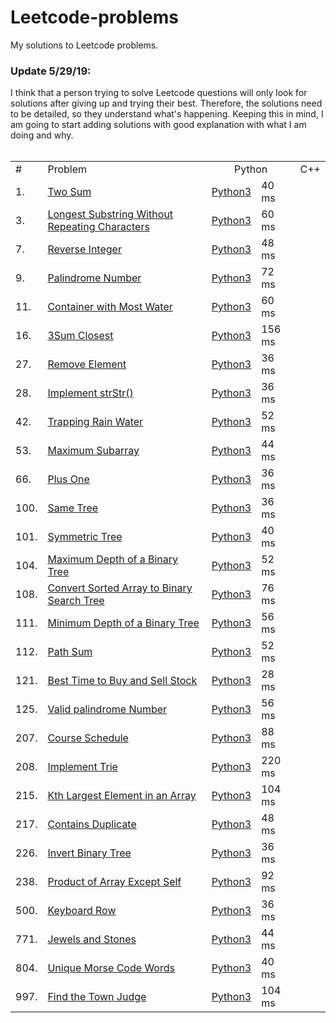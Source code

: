 # Leetcode-problems
My solutions to Leetcode problems.
### Update 5/29/19:
I think that a person trying to solve Leetcode questions will only look for solutions after giving up and trying their best. Therefore, the solutions need to be detailed, so they understand what's happening. Keeping this in mind, I am going to start adding solutions with good explanation with what I am doing and why.
<br><br>

<table>
  <tr>
    <td>#</td>
    <td>Problem</td>
    <td colspan="2" align="center">Python</td>
    <td colspan="2" align="center">C++</td>
  </tr>
  <tr>
    <td>1. </td>
    <td><a href="https://leetcode.com/problems/two-sum/">Two Sum</a></td>
    <td><a href="https://github.com/HarshdipD/Leetcode-problems/blob/master/Python3/two-sum.py">Python3</a></td>
    <td>40 ms</td>
    <td></td>
    <td></td>
  </tr>
  <tr>
    <td>3. </td>
    <td><a href="https://leetcode.com/problems/longest-substring-without-repeating-characters/">Longest Substring Without Repeating Characters</a></td>
    <td><a href="https://github.com/HarshdipD/Leetcode-problems/blob/master/Python3/Longest%20substring%20without%20repeating%20characters">Python3</a></td>
    <td>60 ms</td>
    <td></td>
    <td></td>
  </tr>
  <tr>
    <td>7. </td>
    <td><a href="https://leetcode.com/problems/reverse-integer/">Reverse Integer</a></td>
    <td><a href="https://github.com/HarshdipD/Leetcode-problems/blob/master/Python3/Reverse-Integer.py">Python3</a></td>
    <td>48 ms</td>
    <td></td>
    <td></td>
  </tr>
  <tr>
    <td>9. </td>
    <td><a href="https://leetcode.com/problems/palindrome-number/">Palindrome Number</a></td>
    <td><a href="https://github.com/HarshdipD/Leetcode-problems/blob/master/Python3/Palindrome%20Number.py">Python3</a></td>
    <td>72 ms</td>
    <td></td>
    <td></td>
  </tr>
  <tr>
    <td>11. </td>
    <td><a href="https://leetcode.com/problems/container-with-most-water/">Container with Most Water</a></td>
    <td><a href="https://github.com/HarshdipD/Leetcode-problems/blob/master/Python3/Container%20with%20Most%20Water.py">Python3</a></td>
    <td>60 ms</td>
    <td></td>
    <td></td>
  </tr>
     <tr>
    <td>16. </td>
    <td><a href="https://leetcode.com/problems/3sum-closest/">3Sum Closest</a></td>
    <td><a href="https://github.com/HarshdipD/Leetcode-problems/blob/master/Python3/3Sum%20Closest">Python3</a></td>
    <td>156 ms</td>
    <td></td>
    <td></td>
  </tr>
  <tr>
    <td>27. </td>
    <td><a href="https://leetcode.com/problems/remove-element/">Remove Element</a></td>
    <td><a href="https://github.com/HarshdipD/Leetcode-problems/blob/master/Python3/Remove%20element.py">Python3</a></td>
    <td>36 ms</td>
    <td></td>
    <td></td>
  </tr>
  <tr>
    <td>28. </td>
    <td><a href="https://leetcode.com/problems/implement-strstr/">Implement strStr()</a></td>
    <td><a href="https://github.com/HarshdipD/Leetcode-problems/blob/master/Python3/Implement%20strStr().py">Python3</a></td>
    <td>36 ms</td>
    <td></td>
    <td></td>
  </tr>
  <tr>
    <td>42. </td>
    <td><a href="https://leetcode.com/problems/trapping-rain-water">Trapping Rain Water</a></td>
    <td><a href="https://github.com/HarshdipD/Leetcode-problems/blob/master/Python3/Trapping%20Rain%20Water.py">Python3</a></td>
    <td>52 ms</td>
    <td></td>
    <td></td>
  </tr>
  <tr>
    <td>53. </td>
    <td><a href="https://leetcode.com/problems/maximum-subarray/">Maximum Subarray</a></td>
    <td><a href="https://github.com/HarshdipD/Leetcode-problems/blob/master/Python3/Maximum%20Subarray.py">Python3</a></td>
    <td>44 ms</td>
    <td></td>
    <td></td>
  </tr>
  <tr>
    <td>66. </td>
    <td><a href="https://leetcode.com/problems/plus-one/">Plus One</a></td>
    <td><a href="https://github.com/HarshdipD/Leetcode-problems/blob/master/Python3/Plus%20One.py">Python3</a></td>
    <td>36 ms</td>
    <td></td>
    <td></td>
  </tr>
  <tr>
    <td>100. </td>
    <td><a href="https://leetcode.com/problems/same-tree/">Same Tree</a></td>
    <td><a href="https://github.com/HarshdipD/Leetcode-problems/blob/master/Python3/Same%20Tree.py">Python3</a></td>
    <td>36 ms</td>
    <td></td>
    <td></td>
  </tr>
  <tr>
    <td>101. </td>
    <td><a href="https://leetcode.com/problems/symmetric-tree/">Symmetric Tree</a></td>
    <td><a href="https://github.com/HarshdipD/Leetcode-problems/blob/master/Python3/Symmetric%20Tree.py">Python3</a></td>
    <td>40 ms</td>
    <td></td>
    <td></td>
  </tr>
  <tr>
    <td>104. </td>
    <td><a href="https://leetcode.com/problems/maximum-depth-of-binary-tree/">Maximum Depth of a Binary Tree</a></td>
    <td><a href="https://github.com/HarshdipD/Leetcode-problems/blob/master/Python3/Maximum%20Depth%20of%20a%20Binary%20Tree.py">Python3</a></td>
    <td>52 ms</td>
    <td></td>
    <td></td>
  </tr>
  <tr>
    <td>108. </td>
    <td><a href="https://leetcode.com/problems/convert-sorted-array-to-binary-search-tree/">Convert Sorted Array to Binary Search Tree</a></td>
    <td><a href="https://github.com/HarshdipD/Leetcode-problems/blob/master/Python3/Convert%20Sorted%20%20Array%20to%20Binary%20Search%20Tree.py">Python3</a></td>
    <td>76 ms</td>
    <td></td>
    <td></td>
  </tr>
  <tr>
    <td>111. </td>
    <td><a href="https://leetcode.com/problems/minimum-depth-of-binary-tree/">Minimum Depth of a Binary Tree</a></td>
    <td><a href="https://github.com/HarshdipD/Leetcode-problems/blob/master/Python3/Minimum%20Depth%20of%20a%20Binary%20Tree.py">Python3</a></td>
    <td>56 ms</td>
    <td></td>
    <td></td>
  </tr>
  <tr>
  <tr>
    <td>112. </td>
    <td><a href="https://leetcode.com/problems/path-sum/">Path Sum</a></td>
    <td><a href="https://github.com/HarshdipD/Leetcode-problems/blob/master/Python3/Path%20Sum.py">Python3</a></td>
    <td>52 ms</td>
    <td></td>
    <td></td>
  </tr>
 
  <tr>
    <td>121. </td>
    <td><a href="https://leetcode.com/problems/best-time-to-buy-and-sell-stock/">Best Time to Buy and Sell Stock</a></td>
    <td><a href="https://github.com/HarshdipD/Leetcode-problems/blob/master/Python3/Best%20Time%20to%20Buy%20and%20Sell%20Stock.py">Python3</a></td>
    <td>28 ms</td>
    <td></td>
    <td></td>
  </tr>
  <tr>
    <td>125. </td>
    <td><a href="https://leetcode.com/problems/two-sum/">Valid palindrome Number</a></td>
    <td><a href="https://github.com/HarshdipD/Leetcode-problems/blob/master/Python3/Palindrome%20Number.py">Python3</a></td>
    <td>56 ms</td>
    <td></td>
    <td></td>
  </tr>
    <tr>
    <td>207. </td>
    <td><a href="https://leetcode.com/problems/course-schedule/">Course Schedule</a></td>
    <td><a href="https://github.com/HarshdipD/Leetcode-problems/blob/master/Python3/Course%20Schedule.py">Python3</a></td>
    <td>88 ms</td>
    <td></td>
    <td></td>
  </tr>
  <tr>
    <td>208. </td>
    <td><a href="https://leetcode.com/problems/implement-trie-prefix-tree/">Implement Trie</a></td>
    <td><a href="https://github.com/HarshdipD/Leetcode-problems/blob/master/Python3/Implement%20Trie.py">Python3</a></td>
    <td>220 ms</td>
    <td></td>
    <td></td>
  </tr>
  <tr>
    <td>215. </td>
    <td><a href="https://leetcode.com/problems/kth-largest-element-in-an-array/">Kth Largest Element in an Array</a></td>
    <td><a href="https://github.com/HarshdipD/Leetcode-problems/blob/master/Python3/Kth%20Largest%20Element%20in%20an%20Array.py">Python3</a></td>
    <td>104 ms</td>
    <td></td>
    <td></td>
  </tr>
  <tr>
    <td>217. </td>
    <td><a href="https://leetcode.com/problems/contains-duplicate/">Contains Duplicate</a></td>
    <td><a href="https://github.com/HarshdipD/Leetcode-problems/blob/master/Python3/Contains%20Duplicate.py">Python3</a></td>
    <td>48 ms</td>
    <td></td>
    <td></td>
  </tr>
  <tr>
    <td>226. </td>
    <td><a href="https://leetcode.com/problems/invert-binary-tree/">Invert Binary Tree</a></td>
    <td><a href="https://github.com/HarshdipD/Leetcode-problems/blob/master/Python3/Invert%20Binary%20Tree.py">Python3</a></td>
    <td>36 ms</td>
    <td></td>
    <td></td>
  </tr>
    <tr>
    <td>238. </td>
    <td><a href="https://leetcode.com/problems/product-of-array-except-self/">Product of Array Except Self</a></td>
    <td><a href="https://github.com/HarshdipD/Leetcode-problems/blob/master/Python3/Product%20of%20Array%20Except%20Self.py">Python3</a></td>
    <td>92 ms</td>
    <td></td>
    <td></td>
  </tr>
  <tr>
    <td>500. </td>
    <td><a href="https://leetcode.com/problems/keyboard-row/">Keyboard Row</a></td>
    <td><a href="https://github.com/HarshdipD/Leetcode-problems/blob/master/Python3/Keyboard%20Row.py">Python3</a></td>
    <td>36 ms</td>
    <td></td>
    <td></td>
  </tr>
  <tr>
    <td>771. </td>
    <td><a href="https://leetcode.com/problems/jewels-and-stones/">Jewels and Stones</a></td>
    <td><a href="https://github.com/HarshdipD/Leetcode-problems/blob/master/Python3/Jewels%20and%20Stones.py">Python3</a></td>
    <td>44 ms</td>
    <td></td>
    <td></td>
  </tr>
  <tr>
    <td>804. </td>
    <td><a href="https://leetcode.com/problems/unique-morse-code-words/">Unique Morse Code Words</a></td>
    <td><a href="https://github.com/HarshdipD/Leetcode-problems/blob/master/Python3/Unique%20Morse%20Code%20Words.py">Python3</a></td>
    <td>40 ms</td>
    <td></td>
    <td></td>
  </tr>
  <tr>
  <td>997.</td>
  <td><a href="https://leetcode.com/problems/find-the-town-judge/submissions/">Find the Town Judge</a></td>
  <td><a href="https://github.com/HarshdipD/Leetcode-problems/blob/master/Python3/Find%20the%20Town%20Judge.py">Python3</a></td>
  <td>104 ms</td>
  <td></td>
  <td></td>
  </tr>
</table>
